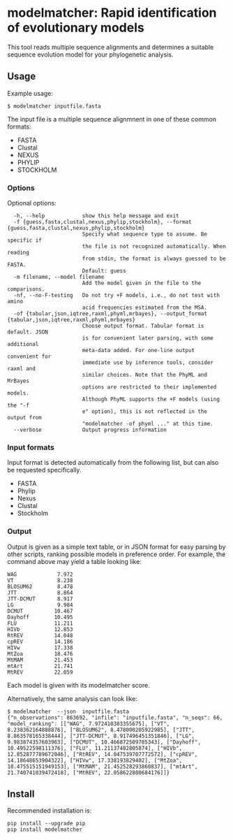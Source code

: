 # modelmatcher: Rapid identification of evolutionary models

This tool reads multiple sequence alignments and determines a suitable sequence
evolution model for your phylogenetic analysis.

## Usage

Example usage:

``` shell
$ modelmatcher inputfile.fasta
```

The input file is a multiple sequence alignmnent in one of these common formats:

* FASTA
* Clustal
* NEXUS
* PHYLIP
* STOCKHOLM

### Options

Optional options:
``` shell
  -h, --help            show this help message and exit
  -f {guess,fasta,clustal,nexus,phylip,stockholm}, --format {guess,fasta,clustal,nexus,phylip,stockholm}
                        Specify what sequence type to assume. Be specific if
                        the file is not recognized automatically. When reading
                        from stdin, the format is always guessed to be FASTA.
                        Default: guess
  -m filename, --model filename
                        Add the model given in the file to the comparisons.
  -nf, --no-F-testing   Do not try +F models, i.e., do not test with amino
                        acid frequencies estimated from the MSA.
  -of {tabular,json,iqtree,raxml,phyml,mrbayes}, --output_format {tabular,json,iqtree,raxml,phyml,mrbayes}
                        Choose output format. Tabular format is default. JSON
                        is for convenient later parsing, with some additional
                        meta-data added. For one-line output convenient for
                        immediate use by inference tools, consider raxml and
                        similar choices. Note that the PhyML and MrBayes
                        options are restricted to their implemented models.
                        Although PhyML supports the +F models (using the "-f
                        e" option), this is not reflected in the output from
                        "modelmatcher -of phyml ..." at this time.
  --verbose             Output progress information
```



### Input formats

Input format is detected automatically from the following list, but can also be
requested specifically.

* FASTA
* Phylip
* Nexus
* Clustal
* Stockholm

### Output

Output is given as a simple text table, or in JSON format for easy parsing by
other scripts, ranking possible models in preference order. For example, the command above may yield a table looking like:

```
WAG             7.972
VT              8.238
BLOSUM62        8.478
JTT             8.864
JTT-DCMUT       8.917
LG              9.984
DCMUT          10.467
Dayhoff        10.495
FLU            11.211
HIVb           12.853
RtREV          14.048
cpREV          14.186
HIVw           17.338
MtZoa          18.476
MtMAM          21.453
mtArt          21.741
MtREV          22.059
```
Each model is given with its modelmatcher score.

Alternatively, the same analysis can look like:

``` shell
$ modelmatcher  --json  inputfile.fasta
{"n_observations": 863692, "infile": "inputfile.fasta", "n_seqs": 66, "model_ranking": [["WAG", 7.972410383355675], ["VT", 8.238362164888876], ["BLOSUM62", 8.478000205922985], ["JTT", 8.863578165338444], ["JTT-DCMUT", 8.917496451351846], ["LG", 9.983874357603963], ["DCMUT", 10.466872509785343], ["Dayhoff", 10.49522598111376], ["FLU", 11.21137482805874], ["HIVb", 12.852877789672046], ["RtREV", 14.047539707772572], ["cpREV", 14.18648653904322], ["HIVw", 17.338193829402], ["MtZoa", 18.475515151949153], ["MtMAM", 21.452528293860837], ["mtArt", 21.740741039472418], ["MtREV", 22.058622800684176]]}
```


## Install

Recommended installation is:
```
pip install --upgrade pip
pip install modelmatcher
```
